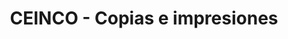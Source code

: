 ---
title: "CEINCO - Copias e impresiones"
url: /santa-cruz-de-la-sierra/ceinco-copias-e-impresiones/
shop: copyshop
---